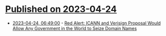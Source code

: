 # [Published on 2023-04-24](index.md)

* [2023-04-24, 06:49:00](https://soylentnews.org/article.pl?sid=23/04/23/143222&from=rss) - [Red Alert: ICANN and Verisign Proposal Would Allow Any Government in the World to Seize Domain Names](https://soylentnews.org/article.pl?sid=23/04/23/143222&from=rss)
